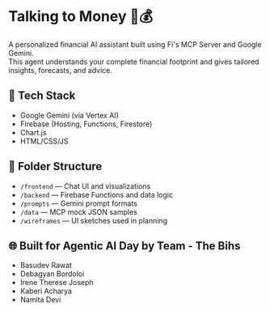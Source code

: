 # Talking to Money 🧠💰

A personalized financial AI assistant built using Fi's MCP Server and Google Gemini.  
This agent understands your complete financial footprint and gives tailored insights, forecasts, and advice.

## 🔧 Tech Stack
- Google Gemini (via Vertex AI)
- Firebase (Hosting, Functions, Firestore)
- Chart.js
- HTML/CSS/JS

## 📁 Folder Structure
- `/frontend` — Chat UI and visualizations
- `/backend` — Firebase Functions and data logic
- `/prompts` — Gemini prompt formats
- `/data` — MCP mock JSON samples
- `/wireframes` — UI sketches used in planning

## 🌐 Built for Agentic AI Day by Team - The Bihs
- Basudev Rawat
- Debagyan Bordoloi
- Irene Therese Joseph
- Kaberi Acharya
- Namita Devi
